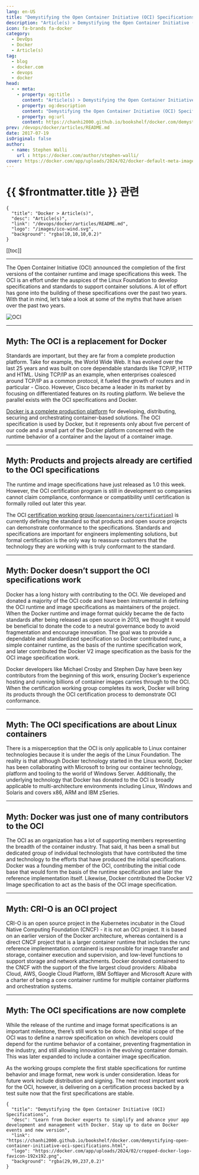 ```yaml
---
lang: en-US
title: "Demystifying the Open Container Initiative (OCI) Specifications"
description: "Article(s) > Demystifying the Open Container Initiative (OCI) Specifications"
icon: fa-brands fa-docker
category:
  - DevOps
  - Docker
  - Article(s)
tag:
  - blog
  - docker.com
  - devops
  - docker
head:
  - - meta:
    - property: og:title
      content: "Article(s) > Demystifying the Open Container Initiative (OCI) Specifications"
    - property: og:description
      content: "Demystifying the Open Container Initiative (OCI) Specifications"
    - property: og:url
      content: https://chanhi2000.github.io/bookshelf/docker.com/demystifying-open-container-initiative-oci-specifications.html
prev: /devops/docker/articles/README.md
date: 2017-07-19
isOriginal: false
author:
  - name: Stephen Walli
    url : https://docker.com/author/stephen-walli/
cover: https://docker.com/app/uploads/2024/02/docker-default-meta-image-1110x583.png
---
```


# {{ $frontmatter.title }} 관련

```component VPCard
{
  "title": "Docker > Article(s)",
  "desc": "Article(s)",
  "link": "/devops/docker/articles/README.md",
  "logo": "/images/ico-wind.svg",
  "background": "rgba(10,10,10,0.2)"
}
```

[[toc]]

---

<SiteInfo
  name="Demystifying the Open Container Initiative (OCI) Specifications"
  desc="Learn from Docker experts to simplify and advance your app development and management with Docker. Stay up to date on Docker events and new version"
  url="https://docker.com/blog/demystifying-open-container-initiative-oci-specifications"
  logo="https://docker.com/app/uploads/2024/02/cropped-docker-logo-favicon-192x192.png"
  preview="https://docker.com/app/uploads/2024/02/docker-default-meta-image-1110x583.png"/>

The Open Container Initiative (OCI) announced the completion of the first versions of the container runtime and image specifications this week. The OCI is an effort under the auspices of the Linux Foundation to develop specifications and standards to support container solutions. A lot of effort has gone into the building of these specifications over the past two years. With that in mind, let’s take a look at some of the myths that have arisen over the past two years.

![OCI](https://docker.com/app/uploads/logo_oci.png)

---

## Myth: The OCI is a replacement for Docker

Standards are important, but they are far from a complete production platform. Take for example, the World Wide Web. It  has evolved over the last 25 years and was built on core dependable standards like TCP/IP, HTTP and HTML. Using TCP/IP as an example, when enterprises coalesced around TCP/IP as a common protocol, it fueled the growth of routers and in particular - Cisco. However, Cisco became a leader in its market by focusing on differentiated features on its routing platform. We believe the parallel exists with the OCI specifications and Docker.

[<VPIcon icon="fa-brands fa-docker"/>Docker is a complete production platform](https://docker.com/) for developing, distributing, securing and orchestrating container-based solutions. The OCI specification is used by Docker, but it represents only about five percent of our code and a small part of the Docker platform concerned with the runtime behavior of a container and the layout of a container image. 

---

## Myth: Products and projects already are certified to the OCI specifications

The runtime and image specifications have just released as 1.0 this week. However, the OCI certification program is still in development so companies cannot claim compliance, conformance or compatibility until certification is formally rolled out later this year.

The OCI [certification working group (<VPIcon icon="iconfont icon-github"/>`opencontainers/certification`)](https://github.com/opencontainers/certification) is currently defining the standard so that products and open source projects can demonstrate conformance to the specifications. Standards and specifications are important for engineers implementing solutions, but formal certification is the only way to reassure customers that the technology they are working with is truly conformant to the standard.

---

## Myth: Docker doesn’t support the OCI specifications work

Docker has a long history with contributing to the OCI. We developed and donated a majority of the OCI code and have been instrumental in defining the OCI runtime and image specifications as maintainers of the project. When the Docker runtime and image format quickly became the de facto standards after being released as open source in 2013, we thought it would be beneficial to donate the code to a neutral governance body to avoid fragmentation and encourage innovation. The goal was to provide a dependable and standardized specification so Docker contributed runc, a simple container runtime, as the basis of the runtime specification work, and later contributed the Docker V2 image specification as the basis for the OCI image specification work.

Docker developers like Michael Crosby and Stephen Day have been key contributors from the beginning of this work, ensuring Docker’s experience hosting and running billions of container images carries through to the OCI. When the certification working group completes its work, Docker will bring its products through the OCI certification process to demonstrate OCI conformance.

---

## Myth: The OCI specifications are about Linux containers

There is a misperception that the OCI is only applicable to Linux container technologies because it is under the aegis of the Linux Foundation. The reality is that although Docker technology started in the Linux world, Docker has been collaborating with Microsoft to bring our container technology, platform and tooling to the world of Windows Server. Additionally, the underlying technology that Docker has donated to the OCI is broadly applicable to  multi-architecture environments including Linux, Windows and Solaris and covers x86, ARM and IBM zSeries.

---

## Myth: Docker was just one of many contributors to the OCI

The OCI as an organization has a lot of supporting members representing the breadth of the container industry. That said, it has been a small but dedicated group of individual technologists that have contributed the time and technology to the efforts that have produced the initial specifications. Docker was a founding member of the OCI, contributing the initial code base that would form the basis of the runtime specification and later the reference implementation itself. Likewise, Docker contributed the Docker V2 Image specification to act as the basis of the OCI image specification.

---

## Myth: CRI-O is an OCI project

CRI-O is an open source project in the Kubernetes incubator in the Cloud Native Computing Foundation (CNCF) - it is not an OCI project. It is based on an earlier version of the Docker architecture, whereas containerd is a direct CNCF project that is a larger container runtime that includes the runc reference implementation. containerd is responsible for image transfer and storage, container execution and supervision, and low-level functions to support storage and network attachments. Docker donated containerd to the CNCF with the support of the five largest cloud providers: Alibaba Cloud, AWS, Google Cloud Platform, IBM Softlayer and Microsoft Azure with a charter of being a core container runtime for multiple container platforms and orchestration systems.

---

## Myth: The OCI specifications are now complete

While the release of the runtime and image format specifications is an important milestone, there’s still work to be done. The initial scope of the OCI was to define a narrow specification on which developers could depend for the runtime behavior of a container, preventing fragmentation in the industry, and still allowing innovation in the evolving container domain. This was later expanded to include a container image specification.

As the working groups complete the first stable specifications for runtime behavior and image format, new work is under consideration. Ideas for future work include distribution and signing. The next most important work for the OCI, however, is delivering on a certification process backed by a test suite now that the first specifications are stable.

<!-- TODO: add ARTICLE CARD -->
```component VPCard
{
  "title": "Demystifying the Open Container Initiative (OCI) Specifications",
  "desc": "Learn from Docker experts to simplify and advance your app development and management with Docker. Stay up to date on Docker events and new version",
  "link": "https://chanhi2000.github.io/bookshelf/docker.com/demystifying-open-container-initiative-oci-specifications.html",
  "logo": "https://docker.com/app/uploads/2024/02/cropped-docker-logo-favicon-192x192.png",
  "background": "rgba(29,99,237,0.2)"
}
```
